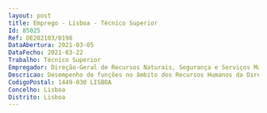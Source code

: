 ```yaml
--- 
layout: post
title: Emprego - Lisboa - Técnico Superior
Id: 85025
Ref: OE202103/0198
DataAbertura: 2021-03-05
DataFecho: 2021-03-22
Trabalho: Técnico Superior
Empregador: Direção-Geral de Recursos Naturais, Segurança e Serviços Marítimos
Descricao: Desempenho de funções no âmbito dos Recursos Humanos da Direção Geral de Recursos Naturais, Segurança e Serviços Marítimos.
CodigoPostal: 1449-030 LISBOA
Concelho: Lisboa
Distrito: Lisboa
--- 
```

